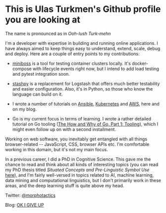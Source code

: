 # This is Ulas Turkmen's Github profile you are looking at

The name is pronounced as in *Ooh-lush Turk-mehn*

I'm a developer with expertise in building and running online applications. I
have always aimed to keep things easy to understand, extend, scale, debug and
deploy. Here are a couple of entry points to my contributions:

- [miniboss](https://github.com/afroisalreadyinu/miniboss) is a tool for testing
  container clusters locally. It's docker-compose with lifecycle events right
  now, but I intend to add load testing and pytest integration soon.

- [stashpy](https://github.com/afroisalreadyinu/stashpy) is a replacement for
  Logstash that offers much better testability and easier configuration. Also,
  it's in Python, so those who know the language can build on it.

- I wrote a number of tutorials on
  [Ansible](https://github.com/afroisalreadyinu/practical-ansible-intro),
  [Kubernetes](http://okigiveup.net/a-tutorial-introduction-to-kubernetes/) and
  [AWS](http://okigiveup.net/discovering-aws-with-cli-part-1-basics/), here and
  on my blog.

- Go is my current focus in terms of learning. I wrote a rather detailed
  tutorial on Go tooling ([The How and Why of Go, Part 1:
  Tooling](http://okigiveup.net/the-how-and-why-of-go-part-1-tooling/)), which I
  might even follow up on with a second installment.

Working on web software, you inevitably get entangled with all things
browser-related -- JavaScript, CSS, browser APIs etc. I'm comfortable working in
this domain, but it's not my main focus.

In a previous career, I did a PhD in Cognitive Science. This gave me the chance
to read and think about all kinds of interesting topics (you can read my PhD
thesis titled *Situated Concepts and Pre-Linguistic Symbol Use*
[here](https://repositorium.ub.uni-osnabrueck.de/handle/urn:nbn:de:gbv:700-201006076293?mode=full)),
and I'm fairly well-versed in topics related to AI, machine learning, data
mining and computational linguistics, but I don't primarily work in these areas,
and the deep learning stuff is quite above my head.

Twitter: [@morphotactics](https://twitter.com/morphotactics)

Blog: [OK I GIVE UP](http://okigiveup.net)
